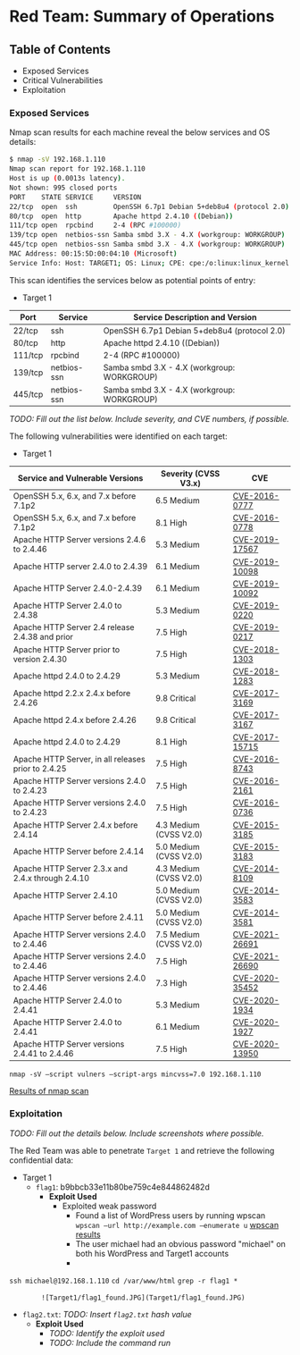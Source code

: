 # Red Team: Summary of Operations

## Table of Contents
- Exposed Services
- Critical Vulnerabilities
- Exploitation

### Exposed Services

Nmap scan results for each machine reveal the below services and OS details:

```bash
$ nmap -sV 192.168.1.110
Nmap scan report for 192.168.1.110
Host is up (0.0013s latency).
Not shown: 995 closed ports
PORT    STATE SERVICE     VERSION
22/tcp  open  ssh         OpenSSH 6.7p1 Debian 5+deb8u4 (protocol 2.0)
80/tcp  open  http        Apache httpd 2.4.10 ((Debian))
111/tcp open  rpcbind     2-4 (RPC #100000)
139/tcp open  netbios-ssn Samba smbd 3.X - 4.X (workgroup: WORKGROUP)
445/tcp open  netbios-ssn Samba smbd 3.X - 4.X (workgroup: WORKGROUP)
MAC Address: 00:15:5D:00:04:10 (Microsoft)
Service Info: Host: TARGET1; OS: Linux; CPE: cpe:/o:linux:linux_kernel
```

This scan identifies the services below as potential points of entry:
- Target 1

| Port     | Service      | Service Description and Version              |
|----------|--------------|----------------------------------------------|
| 22/tcp   | ssh          | OpenSSH 6.7p1 Debian 5+deb8u4 (protocol 2.0) |
| 80/tcp   | http         | Apache httpd 2.4.10 ((Debian))               |
| 111/tcp  | rpcbind      | 2-4 (RPC #100000)                            |
| 139/tcp  | netbios-ssn  | Samba smbd 3.X - 4.X (workgroup: WORKGROUP)  |
| 445/tcp  | netbios-ssn  | Samba smbd 3.X - 4.X (workgroup: WORKGROUP)  |

_TODO: Fill out the list below. Include severity, and CVE numbers, if possible._

The following vulnerabilities were identified on each target:
- Target 1

| Service and Vulnerable Versions                     | Severity (CVSS V3.x)     | CVE             |
|-----------------------------------------------------|--------------------------|-----------------|
| OpenSSH 5.x, 6.x, and 7.x before 7.1p2              | 6.5 Medium               | [CVE-2016-0777](https://nvd.nist.gov/vuln/detail/CVE-2016-0777) |
| OpenSSH 5.x, 6.x, and 7.x before 7.1p2              | 8.1 High                 | [CVE-2016-0778](https://nvd.nist.gov/vuln/detail/CVE-2016-0778) |
| Apache HTTP Server versions 2.4.6 to 2.4.46         | 5.3 Medium               | [CVE-2019-17567](https://nvd.nist.gov/vuln/detail/CVE-2019-17567) |
| Apache HTTP server 2.4.0 to 2.4.39                  | 6.1 Medium               | [CVE-2019-10098](https://nvd.nist.gov/vuln/detail/CVE-2019-10098) |
| Apache HTTP Server 2.4.0-2.4.39                     | 6.1 Medium               | [CVE-2019-10092](https://nvd.nist.gov/vuln/detail/CVE-2019-10092) |
| Apache HTTP Server 2.4.0 to 2.4.38                  | 5.3 Medium               | [CVE-2019-0220](https://nvd.nist.gov/vuln/detail/CVE-2019-0220) |
| Apache HTTP Server 2.4 release 2.4.38 and prior     | 7.5 High                 | [CVE-2019-0217](https://nvd.nist.gov/vuln/detail/CVE-2019-0217) |
| Apache HTTP Server prior to version 2.4.30          | 7.5 High                 | [CVE-2018-1303](https://nvd.nist.gov/vuln/detail/CVE-2018-1303) |
| Apache httpd 2.4.0 to 2.4.29                        | 5.3 Medium               | [CVE-2018-1283](https://nvd.nist.gov/vuln/detail/CVE-2018-1283) |
| Apache httpd 2.2.x 2.4.x before 2.4.26              | 9.8 Critical             | [CVE-2017-3169](https://nvd.nist.gov/vuln/detail/CVE-2017-3169) |
| Apache httpd 2.4.x before 2.4.26                    | 9.8 Critical             | [CVE-2017-3167](https://nvd.nist.gov/vuln/detail/CVE-2017-3167) |
| Apache httpd 2.4.0 to 2.4.29                        | 8.1 High                 | [CVE-2017-15715](https://nvd.nist.gov/vuln/detail/CVE-2017-15715) |
| Apache HTTP Server, in all releases prior to 2.4.25 | 7.5 High                 | [CVE-2016-8743](https://nvd.nist.gov/vuln/detail/CVE-2016-8743) |
| Apache HTTP Server versions 2.4.0 to 2.4.23         | 7.5 High                 | [CVE-2016-2161](https://nvd.nist.gov/vuln/detail/CVE-2016-2161) |
| Apache HTTP Server versions 2.4.0 to 2.4.23         | 7.5 High                 | [CVE-2016-0736](https://nvd.nist.gov/vuln/detail/CVE-2016-0736) |
| Apache HTTP Server 2.4.x before 2.4.14              | 4.3 Medium (CVSS V2.0)   | [CVE-2015-3185](https://nvd.nist.gov/vuln/detail/CVE-2015-3185) |
| Apache HTTP Server before 2.4.14                    | 5.0 Medium (CVSS V2.0)   | [CVE-2015-3183](https://nvd.nist.gov/vuln/detail/CVE-2015-3183) |
| Apache HTTP Server 2.3.x and 2.4.x through 2.4.10   | 4.3 Medium (CVSS V2.0)   | [CVE-2014-8109](https://nvd.nist.gov/vuln/detail/CVE-2014-8109) |
| Apache HTTP Server 2.4.10                           | 5.0 Medium (CVSS V2.0)   | [CVE-2014-3583](https://nvd.nist.gov/vuln/detail/CVE-2014-3583) |
| Apache HTTP Server before 2.4.11                    | 5.0 Medium (CVSS V2.0)   | [CVE-2014-3581](https://nvd.nist.gov/vuln/detail/CVE-2014-3581) |
| Apache HTTP Server versions 2.4.0 to 2.4.46         | 7.5 Medium (CVSS V2.0)   | [CVE-2021-26691](https://nvd.nist.gov/vuln/detail/CVE-2021-26691) |
| Apache HTTP Server versions 2.4.0 to 2.4.46         | 7.5 High                 | [CVE-2021-26690](https://nvd.nist.gov/vuln/detail/CVE-2021-26690) |
| Apache HTTP Server versions 2.4.0 to 2.4.46         | 7.3 High                 | [CVE-2020-35452](https://nvd.nist.gov/vuln/detail/CVE-2020-35452) |
| Apache HTTP Server 2.4.0 to 2.4.41                  | 5.3 Medium               | [CVE-2020-1934](https://nvd.nist.gov/vuln/detail/CVE-2020-1934) |
| Apache HTTP Server 2.4.0 to 2.4.41                  | 6.1 Medium               | [CVE-2020-1927](https://nvd.nist.gov/vuln/detail/CVE-2020-1927) |
| Apache HTTP Server versions 2.4.41 to 2.4.46        | 7.5 High                 | [CVE-2020-13950](https://nvd.nist.gov/vuln/detail/CVE-2020-13950) |

`nmap -sV –script vulners –script-args mincvss=7.0 192.168.1.110`

[Results of nmap scan](nmap_target1_vulscan.txt)

### Exploitation
_TODO: Fill out the details below. Include screenshots where possible._

The Red Team was able to penetrate `Target 1` and retrieve the following confidential data:
- Target 1
  - `flag1`: b9bbcb33e11b80be759c4e844862482d
    - **Exploit Used**
      - Exploited weak password
         - Found a list of WordPress users by running wpscan `wpscan –url http://example.com –enumerate u`
          [wpscan results](Target1/wpscan_user_enumerate.txt)
         - The user michael had an obvious password "michael" on both his WordPress and Target1 accounts
         - 
`ssh michael@192.168.1.110`
`cd /var/www/html`
`grep -r flag1 *`

            ![Target1/flag1_found.JPG](Target1/flag1_found.JPG)
      
  - `flag2.txt`: _TODO: Insert `flag2.txt` hash value_
    - **Exploit Used**
      - _TODO: Identify the exploit used_
      - _TODO: Include the command run_
